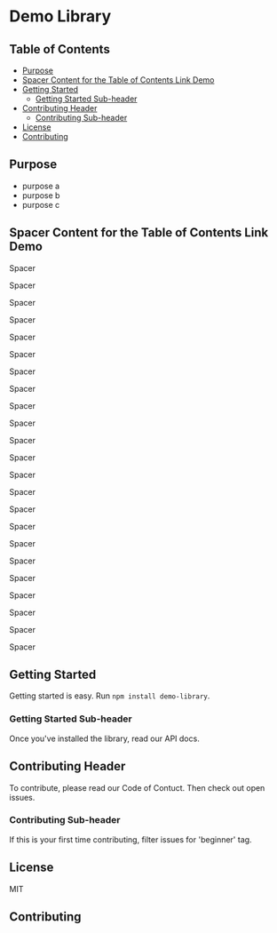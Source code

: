 
# Demo Library
## Table of Contents
  + [Purpose](#purpose)
  + [Spacer Content for the Table of Contents Link Demo](#spacer-content-for-the-table-of-contents-link-demo)
  + [Getting Started](#getting-started)
    + [Getting Started Sub-header](#getting-started-sub-header)
  + [Contributing Header](#contributing-header)
    + [Contributing Sub-header](#contributing-sub-header)
  + [License](#license)
  + [Contributing](#contributing)

## Purpose

+ purpose a
+ purpose b
+ purpose c

## Spacer Content for the Table of Contents Link Demo

Spacer

Spacer

Spacer

Spacer

Spacer

Spacer

Spacer

Spacer

Spacer

Spacer

Spacer

Spacer

Spacer

Spacer

Spacer

Spacer

Spacer

Spacer

Spacer

Spacer

Spacer

Spacer

Spacer


## Getting Started

Getting started is easy. Run `npm install demo-library`.

### Getting Started Sub-header

Once you've installed the library, read our API docs.

## Contributing Header

To contribute, please read our Code of Contuct. Then check out open issues.

### Contributing Sub-header

If this is your first time contributing, filter issues for 'beginner' tag.

## License

MIT

## Contributing

